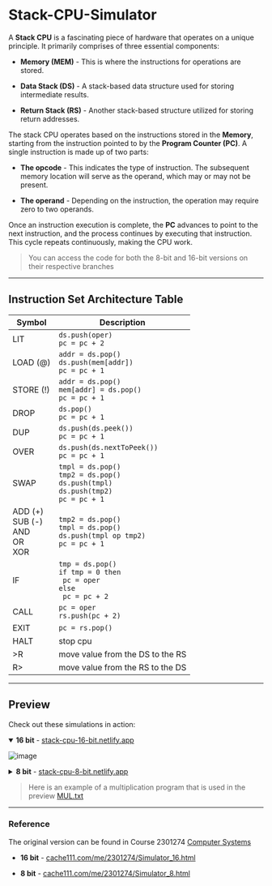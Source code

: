 # Stack-CPU-Simulator

A **Stack CPU** is a fascinating piece of hardware that operates on a unique principle. It primarily comprises of three essential components:

- **Memory (MEM)** - This is where the instructions for operations are stored.

- **Data Stack (DS)** - A stack-based data structure used for storing intermediate results.

- **Return Stack (RS)** - Another stack-based structure utilized for storing return addresses.

The stack CPU operates based on the instructions stored in the **Memory**, starting from the instruction pointed to by the **Program Counter (PC)**. A single instruction is made up of two parts:

- **The opcode** - This indicates the type of instruction. The subsequent memory location will serve as the operand, which may or may not be present.

- **The operand** - Depending on the instruction, the operation may require zero to two operands.

Once an instruction execution is complete, the **PC** advances to point to the next instruction, and the process continues by executing that instruction. This cycle repeats continuously, making the CPU work.

> You can access the code for both the 8-bit and 16-bit versions on their respective branches

---

## Instruction Set Architecture Table
| Symbol | Description |
| --------------- | --------------- |
| LIT    | ```ds.push(oper)```<br>```pc = pc + 2```   | 
| LOAD (@)    | ```addr = ds.pop()``` <br>```ds.push(mem[addr])```<br>```pc = pc + 1```  | 
| STORE (!)   | ```addr = ds.pop()```<br>```mem[addr] = ds.pop()```<br>```pc = pc + 1``` | 
| DROP   |```ds.pop()```<br>```pc = pc + 1```    | 
| DUP   | ```ds.push(ds.peek())```<br>```pc = pc + 1```    | 
| OVER   | ```ds.push(ds.nextToPeek())```<br>```pc = pc + 1```    | 
| SWAP   | ```tmpl = ds.pop()```<br>```tmp2 = ds.pop()```<br>```ds.push(tmpl)```<br>```ds.push(tmp2)```<br>```pc = pc + 1```    | 
| ADD (+)<br>SUB (-)<br>AND<br>OR<br>XOR   | ```tmp2 = ds.pop()```<br>```tmpl = ds.pop()```<br>```ds.push(tmpl op tmp2)```<br>```pc = pc + 1```   | 
| IF   | ```tmp = ds.pop()```<br>```if tmp = 0 then```<br>``` pc = oper```<br>```else```<br>``` pc = pc + 2``` | 
| CALL   | ```pc = oper``` <br>```rs.push(pc + 2)```    | 
| EXIT   | ```pc = rs.pop()```   | 
| HALT   | stop cpu   | 
| >R   | move value from the DS to the RS  | 
| R>   | move value from the RS to the DS  | 

---

## Preview

Check out these simulations in action:

<details open>
<summary><b>16 bit</b> - <a href="https://stack-cpu-16-bit.netlify.app/">stack-cpu-16-bit.netlify.app</a></summary>

![image](https://github.com/ExitedState/Stack-CPU-Simulator/assets/67526393/5773ab11-4f88-4704-8dc6-63e778be4183)

</details>

<details>
<summary><b>8 bit</b> - <a href="https://stack-cpu-8-bit.netlify.app/">stack-cpu-8-bit.netlify.app</a></summary>

![image](https://github.com/ExitedState/Stack-CPU-Simulator/assets/67526393/9639f747-fd86-483f-b26f-74988023d029)

</details>

> Here is an example of a multiplication program that is used in the preview [MUL.txt](https://github.com/ExitedState/Stack-CPU-Simulator/files/11583702/MUL.txt)


---


### Reference

The original version can be found in Course 2301274 [Computer Systems](https://cache111.com/me/2301274.html)

- **16 bit** - [cache111.com/me/2301274/Simulator_16.html](https://cache111.com/me/2301274/Simulator_16.html)

- **8 bit** - [cache111.com/me/2301274/Simulator_8.html](https://cache111.com/me/2301274/Simulator_8.html)
